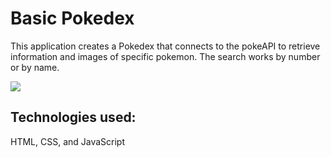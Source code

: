 # Basic Pokedex
This application creates a Pokedex that connects to the pokeAPI to retrieve information and images of specific pokemon.
The search works by number or by name.

![](https://user-images.githubusercontent.com/84032219/128577825-65a0ff0e-eca8-4194-bc36-980f3fbf1a55.png)

## Technologies used:
HTML, CSS, and JavaScript

